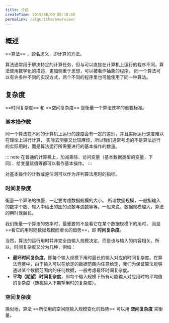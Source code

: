 ```yaml
---
title: 介绍
createTime: 2019/06/09 08:18:40
permalink: /algorithm/overview/
---
```


## 概述

==算法== ，顾名思义，即计算的方法。

算法通常用于解决特定的计算任务，但与可以直接在计算机上运行的程序不同，算法使用数学化的描述，更加侧重于思想，可以被看作抽象的程序。
同一个算法可以有许多种不同的实现方式，两个不同的程序里也可能使用了同一种算法。

## 复杂度

==时间复杂度== 和 ==空间复杂度== 是衡量一个算法效率的重要标准。

### 基本操作数

同一个算法在不同的计算机上运行的速度会有一定的差别，并且实际运行速度难以在理论上进行计算，
实际去测量又比较麻烦，所以我们通常考虑的不是算法运行的实际用时，而是算法运行所需要进行的基本操作的数量。

::: note 在普通的计算机上，加减乘除、访问变量（基本数据类型的变量，下同）、给变量赋值等都可以看作基本操作。
:::

对基本操作的计数或是估测可以作为评判算法用时的指标。

### 时间复杂度

衡量一个算法的快慢，一定要考虑数据规模的大小。
所谓数据规模，一般指输入的数字个数、输入中给出的图的点数与边数等等。一般来说，数据规模越大，算法的用时就越长。

我们衡量一个算法的效率时，最重要的不是看它在某个数据规模下的用时，
而是 ==看它的用时随数据规模而增长的趋势==，即 **时间复杂度**。

当然，算法的运行用时并非完全由输入规模决定，而是也与输入的内容相关。所以，时间复杂度又分为几种，例如：

- **最坏时间复杂度**，即每个输入规模下用时最长的输入对应的时间复杂度。在算法竞赛中，由于输入可以在给定的数据范围内任意给定，我们为保证算法能够通过某个数据范围内的任何数据，一般考虑最坏时间复杂度。
- **平均（期望）时间复杂度**，即每个输入规模下所有可能输入对应用时的平均值的复杂度（随机输入下期望用时的复杂度）。

### 空间复杂度

类似地，算法 ==所使用的空间随输入规模变化的趋势== 可以用 **空间复杂度** 来衡量。
